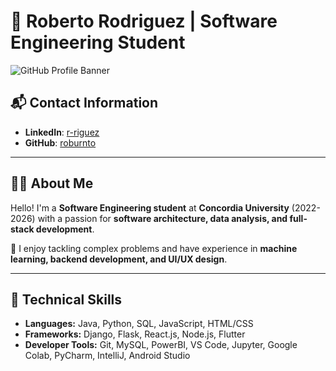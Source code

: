# 🚀 Roberto Rodriguez | Software Engineering Student  

![GitHub Profile Banner](https://your-image-url.com) <!-- Add a banner image if you want -->

## 📬 Contact Information
- **LinkedIn**: [r-riguez](https://www.linkedin.com/in/r-riguez/)  
- **GitHub**: [roburnto](https://github.com/roburnto)  

---

## 👨‍💻 About Me  
Hello! I'm a **Software Engineering student** at **Concordia University** (2022-2026) with a passion for **software architecture, data analysis, and full-stack development**.  

🚀 I enjoy tackling complex problems and have experience in **machine learning, backend development, and UI/UX design**.  

---

## 🔧 Technical Skills  
- **Languages:** Java, Python, SQL, JavaScript, HTML/CSS  
- **Frameworks:** Django, Flask, React.js, Node.js, Flutter  
- **Developer Tools:** Git, MySQL, PowerBI, VS Code, Jupyter, Google Colab, PyCharm, IntelliJ, Android Studio  
